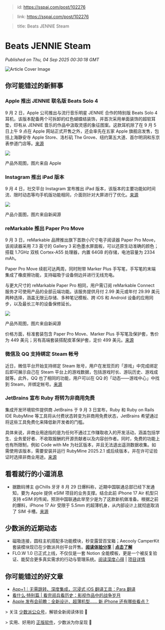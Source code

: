 > id: https://sspai.com/post/102276

> link: https://sspai.com/post/102276

> title: Beats JENNIE Steam

# Beats JENNIE Steam
_Published on Thu, 04 Sep 2025 00:30:18 GMT_

![Article Cover Image](https://cdnfile.sspai.com/04/09/2025/article/c5fff6e6-b1b4-7598-cc00-afcd9154cc57.jpeg)  

你可能错过的新鲜事
---------

### Apple 推出 JENNIE 联名版 Beats Solo 4

9 月 2 日，Apple 公司推出与流行音乐明星 JENNIE 合作的特别版 Beats Solo 4 耳机，该版本配备两个可拆卸的红色蝴蝶结装饰，并首次采用单面装饰的超软耳垫，印有从 JENNIE 音乐的作品中汲取灵感的象征图案。这款耳机除了在 9 月 5 日上午 9 点在 Apple 网站正式开售之外，还会率先在五家 Apple 旗舰店发售，包括上海静安寺 Apple Store、洛杉矶 The Grove、纽约第五大道、首尔明洞和东京表参道门店等。[来源](https://www.ithome.com/0/879/998.htm)

![](https://cdnfile.sspai.com/2025/09/04/article/4d69f8e98a5c3abfb0ae14fd123ae125.png?imageView2/2/w/1120/q/90/interlace/1/ignore-error/1/format/webp)

产品外观图，图片来自 Apple

### Instagram 推出 iPad 版本

9 月 4 日，社交平台 Instagram 宣布推出 iPad 版本，该版本的主要功能如时间流、限时动态等均手机版功能相同，介面则针对大屏进行了优化。[来源](https://about.instagram.com/blog/announcements/instagram-for-ipad/)

![](https://cdnfile.sspai.com/2025/09/04/fd664d06e04f93114d703e5683671ad9.jpg?imageView2/2/w/1120/q/90/interlace/1/ignore-error/1/format/webp)

产品介面图，图片来自新闻源

### reMarkable 推出 Paper Pro Move

9 月 3 日，reMarkable 品牌推出旗下首款小尺寸电子阅读器 Paper Pro Move，该阅读器采用 7.3 英寸的 Gallery 3 彩色墨水屏面板，可以还原生动准确的颜色；搭载 1.7GHz 双核 Cortex-A55 处理器，内置 64GB 的存储，电池容量为 2334 mAh。

Paper Pro Move 续航可达两周，同时附带 Marker Plus 手写笔，手写笔的末端集成了橡皮擦功能，支持磁吸于设备侧边并进行无线充电。

与更大尺寸的 reMarkable Paper Pro 相同，用户需订阅 reMarkable Connect 服务才可使用产品的全部云端功能。该服务提供月付 2.99 美元或年付 29.99 美元两种选择，涵盖无限云存储、多种笔记模板、跨 iOS 和 Android 设备的应用同步，以及最长三年的设备保修延长。

![](https://cdnfile.sspai.com/2025/09/04/article/2223330359cecf4352e56e8f6537ffa1.png?imageView2/2/w/1120/q/90/interlace/1/ignore-error/1/format/webp)

产品外观图，图片来自新闻源

价格方面，标准套装包含 Paper Pro Move、Marker Plus 手写笔及保护套，售价为 449 美元；另有高端套装搭配皮革保护套，定价 499 美元。[来源](https://www.theverge.com/news/769005/remarkable-paper-pro-move-e-note-notebook-stylus-tablet-e-ink)

### 微信及 QQ 支持绑定 Steam 帐号

近日，微信平台开始支持绑定 Steam 账号，用户在发现页的「游戏」中完成绑定后即可展示自己在 Steam 平台上的游戏数据，包括游戏时长、游玩历史、游戏成就等。此外，QQ 也了相同的功能，用户可以在 QQ 的「动态——游戏中心」中找到 Steam，并绑定帐号。[来源](https://www.ithome.com/0/879/996.htm)

### JetBrains 宣布 Ruby 将转为非商用免费

集成开发环境软件提供商 JetBrains 于 9 月 3 日宣布，Ruby 和 Ruby on Rails IDE RubyMine 等工具将从付费状态转变为非商用免费状态，JetBrains 希望通过将这些工具免费化来降低新开发者的门槛。

具体来说，非商业用途指的是为任何不通过工作赚取收入的开发活动，涵盖包括学生、业务爱好者、不收取报酬的开源贡献者以及内容创作者。同时，免费的功能上也有所限制，例如 Code with Me 为社区版本，并且无法退出遥测数据收集。如需使用该版本，需要安装并运行 RubyMine 2025.2.1 或后续版本，并在许可证验证时选择非商业用途。[来源](https://blog.jetbrains.com/ruby/2025/09/rubymine-is-now-free-for-non-commercial-use/)

看看就行的小道消息
---------

-   据数码博主 @Chills 牙牙 8 月 29 日爆料称，近期中国联通总部已经下发通知，要为 Apple 提供 eSIM 项目的业务支撑。结合此前 iPhone 17 Air 机型只支持 eSIM 的传闻，预测中国联通此举至少是为了这款新机做准备。根据之前的爆料，iPhone 17 Air 受限于 5.5mm 的超薄机身，从内部设计上就彻底取消了 SIM 卡槽。[来源](https://weibo.com/6560668913/Q26pBsXDp)

少数派的近期动态
--------

-   磁吸连接，圆柱主机搭配多功能模块，秒变露营百宝箱；Aecooly CamperKit 套装模块现已在少数派共创平台开售。[**阅读体验分享**](https://sspai.com/post/101237) | [**点击了解**](https://sspai.com/product/61)
-   FLO.W 1.0 已正式上线，不仅仅是一套 Notion 全能模板，更是一个被反复验证、能契合更多真实需求的行动与管理系统。[阅读深度心得](https://sspai.com/post/102031) | [项目详情](https://sspai.com/create/notion-flow)

你可能错过的好文章
---------

-   [App+1｜无需跳转、深度集成，沉浸式 iOS 翻译工具：Para 翻译](https://sspai.com/post/102214)
-   [看什么·特别篇 | 看完阅兵看历史：影视作品中的战争岁月](https://sspai.com/post/102246)
-   [Apple 发布会前瞻：全新设计、超薄机型…… 新 iPhone 还有哪些看点？](https://sspai.com/post/102244)

\> 关注 [少数派公众号](https://sspai.com/s/J71e)，解锁全新阅读体验 📰

\> 实用、好用的 [正版软件](https://sspai.com/mall)，少数派为你呈现 🚀
